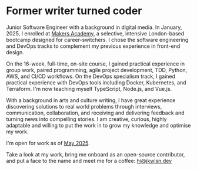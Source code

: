 # Former writer turned coder

Junior Software Engineer with a background in digital media. In January, 2025, I enrolled at [Makers Academy](https://github.com/makersacademy), a selective, intensive London-based bootcamp designed for career-switchers. I chose the software engineering and DevOps tracks to complement my previous experience in front-end design.

On the 16-week, full-time, on-site course, I gained practical experience in group work, paired programming, agile project development, TDD, Python, AWS, and CI/CD workflows. On the DevOps specialism track, I gained practical experience with DevOps tools including Docker, Kubernetes, and Terraform. I'm now teaching myself TypeScript, Node.js, and Vue.js.

With a background in arts and culture writing, I have great experience discovering solutions to real world problems through interviews, communication, collaboration, and receiving and delivering feedback and turning news into compelling stories. I am creative, curious, highly adaptable and willing to put the work in to grow my knowledge and optimise my work.

I'm open for work as of [May 2025](https://calendar.google.com/calendar/render?action=TEMPLATE&dates=20250519%2F20250520&details=%3Col%3E%3Cli%3ECheck%20out%20%3Ca%20href%3D%22https%3A%2F%2Fwww.linkedin.com%2Fin%2Fjkwlsn%22%3Elinkedin.com%2Fin%2Fjkwlsn%3C%2Fa%3E%3C%2Fli%3E%0A%3Cli%3ECheck%20out%20%3Ca%20href%3D%22https%3A%2F%2Fgithub.com%2Fjkwlsn%22%3Egithub.com%2Fjkwlsn%3C%2Fa%3E%3C%2Fli%3E%0A%3Cli%3EEmail%20%3Ca%20href%3D%22mailt%3Ahi%40jkwlsn.dev%22%3Ehi%40jkwlsn.dev%3C%2Fa%3E%3C%2Fli%3E%0A%3Cli%3E%3Cstrong%3EHire%20him%3C%2Fstrong%3E%3C%2Fli%3E%3C%2Fol%3E&location=London%2C%20UK&text=Jake%20Wilson%20has%20graduate%20from%20Makers%21).

Take a look at my work, bring me onboard as an open-source contributor, and put a face to the name and meet me for a coffee: [hi@jkwlsn.dev](mailto:hi@jkwlsn.dev)
